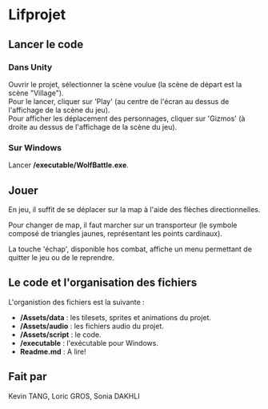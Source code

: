 # Lifprojet

## Lancer le code
### Dans Unity
Ouvrir le projet, sélectionner la scène voulue (la scène de départ est la scène "Village").  
Pour le lancer, cliquer sur 'Play' (au centre de l'écran au dessus de l'affichage de la scène du jeu).  
Pour afficher les déplacement des personnages, cliquer sur 'Gizmos' (à droite au dessus de l'affichage de la scène du jeu).  

### Sur Windows
Lancer **/executable/WolfBattle.exe**.

## Jouer
En jeu, il suffit de se déplacer sur la map à l'aide des flèches directionnelles.

Pour changer de map, il faut marcher sur un transporteur (le symbole composé de triangles jaunes, représentant les points cardinaux).

La touche 'échap', disponible hos combat, affiche un menu permettant de quitter le jeu ou de le reprendre.


## Le code et l'organisation des fichiers

L'organistion des fichiers est la suivante :

- **/Assets/data**  : les tilesets, sprites et animations du projet.
- **/Assets/audio**  : les fichiers audio du projet.
- **/Assets/script**    : le code.
- **/executable**    : l'exécutable pour Windows.
- **Readme.md**       : A lire!



## Fait par
Kevin TANG, Loric GROS, Sonia DAKHLI

